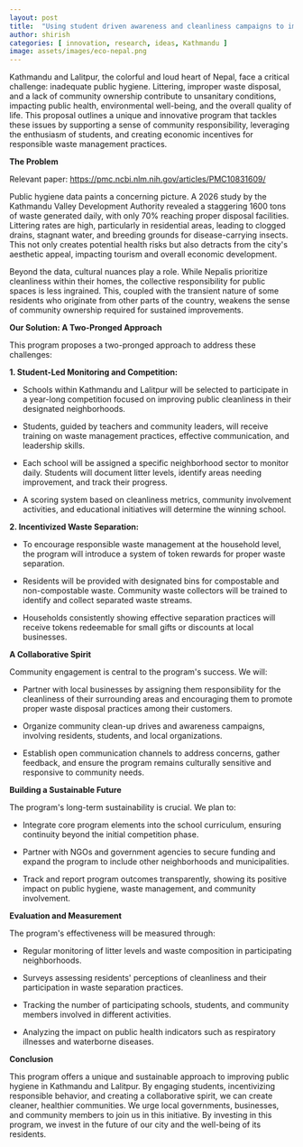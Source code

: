```yaml
---
layout: post
title:  "Using student driven awareness and cleanliness campaigns to improving public hygeine and sanitation in Kathmandu valley"
author: shirish
categories: [ innovation, research, ideas, Kathmandu ]
image: assets/images/eco-nepal.png
---
```


Kathmandu and Lalitpur, the colorful and loud heart of Nepal, face a critical challenge: inadequate public hygiene. Littering, improper waste disposal, and a lack of community ownership contribute to unsanitary conditions, impacting public health, environmental well-being, and the overall quality of life. This proposal outlines a unique and innovative program that tackles these issues by supporting a sense of community responsibility, leveraging the enthusiasm of students, and creating economic incentives for responsible waste management practices.

**The Problem**

Relevant paper: https://pmc.ncbi.nlm.nih.gov/articles/PMC10831609/

Public hygiene data paints a concerning picture. A 2026 study by the Kathmandu Valley Development Authority revealed a staggering 1600 tons of waste generated daily, with only 70% reaching proper disposal facilities. Littering rates are high, particularly in residential areas, leading to clogged drains, stagnant water, and breeding grounds for disease-carrying insects. This not only creates potential health risks but also detracts from the city's aesthetic appeal, impacting tourism and overall economic development.

Beyond the data, cultural nuances play a role. While Nepalis prioritize cleanliness within their homes, the  collective responsibility for public spaces is less ingrained. This, coupled with the transient nature of some residents who originate from other parts of the country, weakens the sense of community ownership required for sustained improvements.

**Our Solution: A Two-Pronged Approach**

This program proposes a two-pronged approach to address these challenges:

**1. Student-Led Monitoring and Competition:**

-   Schools within Kathmandu and Lalitpur will be selected to participate in a year-long competition focused on improving public cleanliness in their designated neighborhoods.

-   Students, guided by teachers and community leaders, will receive training on waste management practices, effective communication, and leadership skills.

-   Each school will be assigned a specific neighborhood sector to monitor daily. Students will document litter levels, identify areas needing improvement, and track their progress.

-   A scoring system based on cleanliness metrics, community involvement activities, and educational initiatives will determine the winning school.

**2. Incentivized Waste Separation:**

-   To encourage responsible waste management at the household level, the program will introduce a system of token rewards for proper waste separation.

-   Residents will be provided with designated bins for compostable and non-compostable waste. Community waste collectors will be trained to identify and collect separated waste streams.

-   Households consistently showing effective separation practices will receive tokens redeemable for small gifts or discounts at local businesses.

**A Collaborative Spirit**

Community engagement is central to the program's success. We will:

-   Partner with local businesses by assigning them responsibility for the cleanliness of their surrounding areas and encouraging them to promote proper waste disposal practices among their customers.

-   Organize community clean-up drives and awareness campaigns, involving residents, students, and local organizations.

-   Establish open communication channels to address concerns, gather feedback, and ensure the program remains culturally sensitive and responsive to community needs.

**Building a Sustainable Future**

The program's long-term sustainability is crucial. We plan to:

-   Integrate core program elements into the school curriculum, ensuring continuity beyond the initial competition phase.

-   Partner with NGOs and government agencies to secure funding and expand the program to include other neighborhoods and municipalities.

-   Track and report program outcomes transparently, showing its positive impact on public hygiene, waste management, and community involvement.

**Evaluation and Measurement**

The program's effectiveness will be measured through:

-   Regular monitoring of litter levels and waste composition in participating neighborhoods.

-   Surveys assessing residents' perceptions of cleanliness and their participation in waste separation practices.

-   Tracking the number of participating schools, students, and community members involved in different activities.

-   Analyzing the impact on public health indicators such as respiratory illnesses and waterborne diseases.

**Conclusion**

This program offers a unique and sustainable approach to improving public hygiene in Kathmandu and Lalitpur. By engaging students, incentivizing responsible behavior, and creating a collaborative spirit, we can create cleaner, healthier communities. We urge local governments, businesses, and community members to join us in this initiative. By investing in this program, we invest in the future of our city and the well-being of its residents.